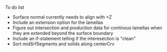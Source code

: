To do list
  - Surface normal currently needs to align with +Z
  - Include an extension option for the lamellas
  - Figure out intersection and production data for continous lamellas when they are extended beyond the surface boundary
  - Include an if-statement telling if the interesection is "clean"
  - Sort midSrfSegments and solids along centerCrv 
